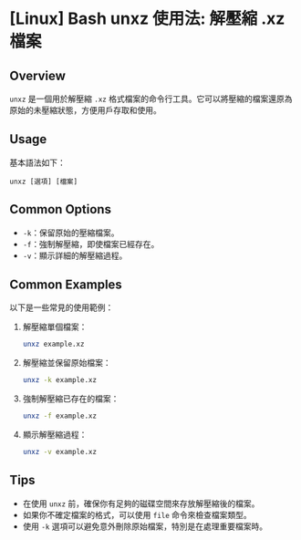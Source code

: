 # [Linux] Bash unxz 使用法: 解壓縮 .xz 檔案

## Overview
`unxz` 是一個用於解壓縮 `.xz` 格式檔案的命令行工具。它可以將壓縮的檔案還原為原始的未壓縮狀態，方便用戶存取和使用。

## Usage
基本語法如下：
```
unxz [選項] [檔案]
```

## Common Options
- `-k`：保留原始的壓縮檔案。
- `-f`：強制解壓縮，即使檔案已經存在。
- `-v`：顯示詳細的解壓縮過程。

## Common Examples
以下是一些常見的使用範例：

1. 解壓縮單個檔案：
   ```bash
   unxz example.xz
   ```

2. 解壓縮並保留原始檔案：
   ```bash
   unxz -k example.xz
   ```

3. 強制解壓縮已存在的檔案：
   ```bash
   unxz -f example.xz
   ```

4. 顯示解壓縮過程：
   ```bash
   unxz -v example.xz
   ```

## Tips
- 在使用 `unxz` 前，確保你有足夠的磁碟空間來存放解壓縮後的檔案。
- 如果你不確定檔案的格式，可以使用 `file` 命令來檢查檔案類型。
- 使用 `-k` 選項可以避免意外刪除原始檔案，特別是在處理重要檔案時。